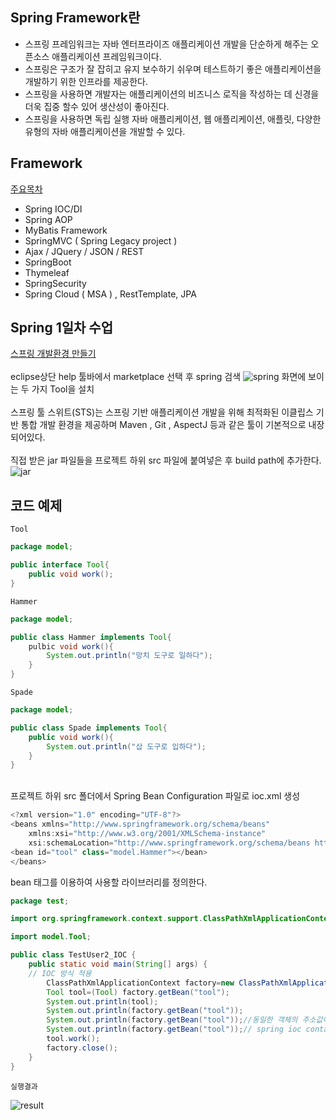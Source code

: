 ## Spring Framework란
- 스프링 프레임워크는 자바 엔터프라이즈 애플리케이션 개발을 단순하게 해주는 오픈소스 애플리케이션 프레임워크이다.<br>
- 스프링은 구조가 잘 잡히고 유지 보수하기 쉬우며 테스트하기 좋은 애플리케이션을 개발하기 위한 인프라를 제공한다.<br>
- 스프링을 사용하면 개발자는 애플리케이션의 비즈니스 로직을 작성하는 데 신경을 더욱 집중 할수 있어 생산성이 좋아진다.<br>
- 스프링을 사용하면 독립 실행 자바 애플리케이션, 웹 애플리케이션, 애플릿, 다양한 유형의 자바 애플리케이션을 개발할 수 있다.

## Framework
<u>주요목차</u><br>
- Spring IOC/DI<br> 
- Spring AOP<br>
- MyBatis Framework<br>  
- SpringMVC ( Spring Legacy project )<br>
- Ajax / JQuery / JSON / REST<br>
- SpringBoot<br>
- Thymeleaf<br>
- SpringSecurity<br> 
- Spring Cloud ( MSA ) , RestTemplate, JPA<br>

## Spring 1일차 수업
<u>스프링 개발환경 만들기</u><br><br>
eclipse상단 help 툴바에서 marketplace 선택 후 spring 검색
![spring](https://user-images.githubusercontent.com/88962266/142768821-ca7e5c7f-9b89-417a-a01f-74e5da29745c.png)
화면에 보이는 두 가지 Tool을 설치
<br><br>
스프링 툴 스위트(STS)는 스프링 기반 애플리케이션 개발을 위해 최적화된 이클립스 기반 통합 개발 환경을 제공하며 Maven , Git , AspectJ 등과 같은 툴이 기본적으로 내장되어있다.<br><br>
직접 받은 jar 파일들을 프로젝트 하위 src 파일에 붙여넣은 후 build path에 추가한다. 
![jar](https://user-images.githubusercontent.com/88962266/142769822-18d443aa-2dc8-4901-bc2c-17265c6e99c7.png)

## 코드 예제
`Tool`

```java
package model;

public interface Tool{
    public void work();
}
```

`Hammer`

```java
package model;

public class Hammer implements Tool{
    pulbic void work(){
        System.out.println("망치 도구로 일하다");
    }
}
```

`Spade`

```java
package model;

public class Spade implements Tool{
    public void work(){
        System.out.println("삽 도구로 입하다");
    }
}
```
<br>
프로젝트 하위 src 폴더에서 Spring Bean Configuration 파일로 ioc.xml 생성

```java
<?xml version="1.0" encoding="UTF-8"?>
<beans xmlns="http://www.springframework.org/schema/beans"
	xmlns:xsi="http://www.w3.org/2001/XMLSchema-instance"
	xsi:schemaLocation="http://www.springframework.org/schema/beans http://www.springframework.org/schema/beans/spring-beans.xsd">
<bean id="tool" class="model.Hammer"></bean>
</beans>
```
bean 태그를 이용하여 사용할 라이브러리를 정의한다.
<br>

```java
package test;

import org.springframework.context.support.ClassPathXmlApplicationContext;

import model.Tool;

public class TestUser2_IOC {
	public static void main(String[] args) {	
	// IOC 방식 적용 
		ClassPathXmlApplicationContext factory=new ClassPathXmlApplicationContext("ioc.xml");
		Tool tool=(Tool) factory.getBean("tool");
		System.out.println(tool);
		System.out.println(factory.getBean("tool"));
		System.out.println(factory.getBean("tool"));//동일한 객체의 주소값이 출력 
		System.out.println(factory.getBean("tool"));// spring ioc container는 singleton 방식으로 객체를 운용한다 
		tool.work();
		factory.close();
	}
}
```

`실행결과`<br>

![result](https://user-images.githubusercontent.com/88962266/142770756-c507ea7a-ec11-4b2f-b3f8-3df320f90d86.png)